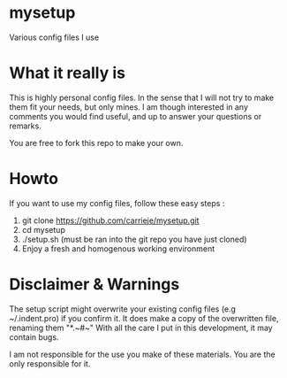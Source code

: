 mysetup
=======

Various config files I use

What it really is
=================

This is highly personal config files.
In the sense that I will not try to make them fit your needs, but only mines.
I am though interested in any comments you would find useful, and up to answer your questions or remarks.

You are free to fork this repo to make your own.

Howto
=====

If you want to use my config files, follow these easy steps :

1. git clone https://github.com/carrieje/mysetup.git
2. cd mysetup
2. ./setup.sh (must be ran into the git repo you have just cloned)
3. Enjoy a fresh and homogenous working environment

Disclaimer & Warnings
=====================

The setup script might overwrite your existing config files (e.g ~/.indent.pro) if you confirm it.
It does  make a copy of the overwritten file, renaming them "*.~#~"
With all the care I put in this development, it may contain bugs.

I am not responsible for the use you make of these materials.
You are the only responsible for it.
